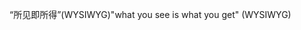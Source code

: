<span data-ttu-id="2bfe0-101">“所见即所得”(WYSIWYG)</span><span class="sxs-lookup"><span data-stu-id="2bfe0-101">"what you see is what you get" (WYSIWYG)</span></span>